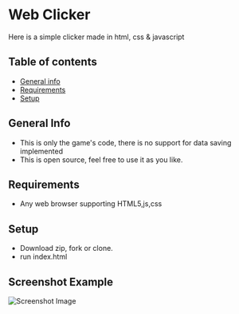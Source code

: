 # Web Clicker
Here is a simple clicker made in html, css &amp; javascript

## Table of contents
* [General info](#general-info)
* [Requirements](#requirements)
* [Setup](#setup)

## General Info
* This is only the game's code, there is no support for data saving implemented
* This is open source, feel free to use it as you like.

## Requirements
* Any web browser supporting HTML5,js,css

## Setup
* Download zip, fork or clone.
* run index.html

## Screenshot Example
![Screenshot Image](https://github.com/MykleCode/web-clicker/blob/master/img/screenshot.png)
